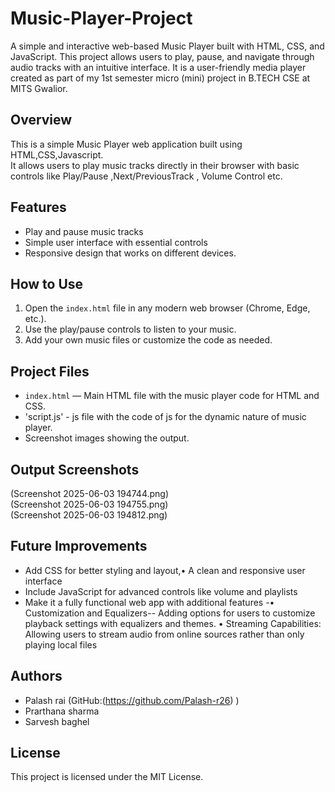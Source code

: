 # Music-Player-Project
A simple and interactive web-based Music Player built with HTML, CSS, and JavaScript. This project allows users to play, pause, and navigate through audio tracks with an intuitive interface. It is a user-friendly media player created as part of my 1st semester micro (mini) project in B.TECH CSE at MITS Gwalior.
## Overview 
This is a simple Music Player web application built using HTML,CSS,Javascript.  
It allows users to play music tracks directly in their browser with basic controls like Play/Pause ,Next/PreviousTrack , Volume Control etc.
## Features
- Play and pause music tracks
- Simple user interface with essential controls
- Responsive design that works on different devices.
## How to Use
1. Open the `index.html` file in any modern web browser (Chrome, Edge, etc.).
2. Use the play/pause controls to listen to your music.
3. Add your own music files or customize the code as needed.
## Project Files
- `index.html` — Main HTML file with the music player code for HTML and CSS.
-  'script.js' - js file with the code of js for the dynamic nature of music player.
- Screenshot images showing the output.
  
## Output Screenshots

(Screenshot 2025-06-03 194744.png)  
(Screenshot 2025-06-03 194755.png)  
(Screenshot 2025-06-03 194812.png)  
## Future Improvements
- Add CSS for better styling and layout,•	A clean and responsive user interface
- Include JavaScript for advanced controls like volume and playlists
- Make it a fully functional web app with additional features
-•	Customization and Equalizers-- Adding options for users to customize playback settings with equalizers and themes.
•	Streaming Capabilities: Allowing users to stream audio from online sources rather than only playing local files
## Authors

- Palash rai (GitHub:(https://github.com/Palash-r26) )
- Prarthana sharma 
- Sarvesh baghel 
## License
This project is licensed under the MIT License. 
